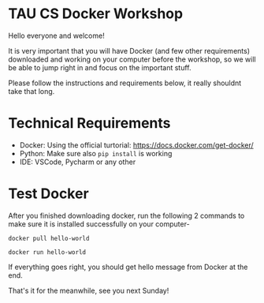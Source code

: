 # TAU CS Docker Workshop
Hello everyone and welcome!

It is very important that you will have Docker (and few other requirements) downloaded and working on your computer before the workshop,
so we will be able to jump right in and focus on the important stuff.

Please follow the instructions and requirements below, it really shouldnt take that long.

# Technical Requirements

- Docker: Using the official turtorial: https://docs.docker.com/get-docker/
- Python: Make sure also `pip install` is working
- IDE: VSCode, Pycharm or any other

# Test Docker 

After you finished downloading docker, run the following 2 commands to make sure it is installed successfully on your computer-

`docker pull hello-world`

`docker run hello-world`

If everything goes right, you should get hello message from Docker at the end.

That's it for the meanwhile, see you next Sunday!
